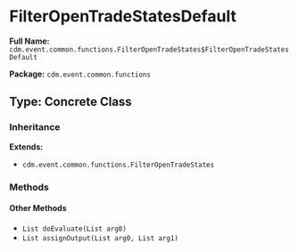 # FilterOpenTradeStatesDefault

**Full Name:** `cdm.event.common.functions.FilterOpenTradeStates$FilterOpenTradeStatesDefault`

**Package:** `cdm.event.common.functions`

## Type: Concrete Class

### Inheritance

**Extends:**
- `cdm.event.common.functions.FilterOpenTradeStates`

### Methods

#### Other Methods

- `List doEvaluate(List arg0)`
- `List assignOutput(List arg0, List arg1)`

